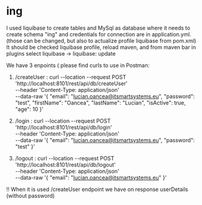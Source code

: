 # ing 
I used liquibase to create tables and MySql as database where it needs to create schema "ing" and credentials for connection are in application.yml.
(those can be changed, but also to actualize profile liquibase from pom.xml)
It should be checked liquibase profile, reload maven, and from maven bar in plugins select liquibase -> liquibase: update

We have 3 enpoints ( please find curls to use in Postman: 
1. /createUser :
curl --location --request POST 'http://localhost:8101/rest/api/db/createUser' \
--header 'Content-Type: application/json' \
--data-raw '{
    "email": "lucian.oancea@itsmartsystems.eu",
    "password": "test",
    "firstName": "Oancea",
    "lastName": "Lucian",
    "isActive": true,
    "age": 10
}'


2. /login :
curl --location --request POST 'http://localhost:8101/rest/api/db/login' \
--header 'Content-Type: application/json' \
--data-raw '{
    "email": "lucian.oancea@itsmartsystems.eu",
    "password": "test"
}'


3. /logout :
curl --location --request POST 'http://localhost:8101/rest/api/db/logout' \
--header 'Content-Type: application/json' \
--data-raw '{
    "email": "lucian.oancea@itsmartsystems.eu"
}'

!! When it is  used /createUser endpoint we have on response userDetails (without password)
